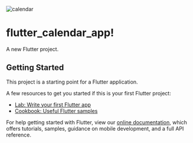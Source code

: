 ![calendar](https://user-images.githubusercontent.com/72456817/131230085-8f639d4e-248a-4911-acba-fad3895914c0.gif)



# flutter_calendar_app!


A new Flutter project.

## Getting Started

This project is a starting point for a Flutter application.

A few resources to get you started if this is your first Flutter project:

- [Lab: Write your first Flutter app](https://flutter.dev/docs/get-started/codelab)
- [Cookbook: Useful Flutter samples](https://flutter.dev/docs/cookbook)

For help getting started with Flutter, view our
[online documentation](https://flutter.dev/docs), which offers tutorials,
samples, guidance on mobile development, and a full API reference.
